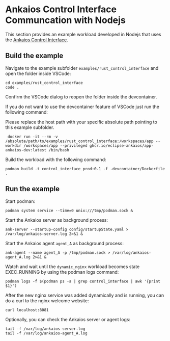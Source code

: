 # Ankaios Control Interface Communcation with Nodejs

This section provides an example workload developed in Nodejs that uses the [Ankaios Control Interface](https://eclipse-ankaios.github.io/ankaios/latest/reference/control-interface/).

## Build the example

Navigate to the example subfolder `examples/rust_control_interface` and open the folder inside VSCode:

```shell
cd examples/rust_control_interface
code .
```

Confirm the VSCode dialog to reopen the folder inside the devcontainer.

If you do not want to use the devcontainer feature of VSCode just run the following command:

Please replace the host path with your specific absolute path pointing to this example subfolder.

```shell
 docker run -it --rm -v /absolute/path/to/examples/rust_control_interface:/workspaces/app --workdir /workspaces/app --privileged ghcr.io/eclipse-ankaios/app-ankaios-dev:latest /bin/bash
```

Build the workload with the following command:

```shell
podman build -t control_interface_prod:0.1 -f .devcontainer/Dockerfile .
```

## Run the example

Start podman:
```shell
podman system service --time=0 unix:///tmp/podman.sock &
```

Start the Ankaios server as background process:

```shell
ank-server --startup-config config/startupState.yaml > /var/log/ankaios-server.log 2>&1 &
```

Start the Ankaios agent `agent_A` as background process:

```shell
ank-agent --name agent_A -p /tmp/podman.sock > /var/log/ankaios-agent_A.log 2>&1 &
```

Watch and wait until the `dynamic_nginx` workload becomes state EXEC_RUNNING by using the podman logs command:

```shell
podman logs -f $(podman ps -a | grep control_interface | awk '{print $1}')
```

After the new nginx service was added dynamically and is running, you can do a curl to the nginx welcome website:

```shell
curl localhost:8081
```

Optionally, you can check the Ankaios server or agent logs:

```shell
tail -f /var/log/ankaios-server.log
tail -f /var/log/ankaios-agent_A.log
```
